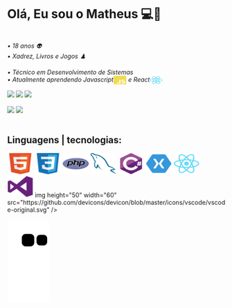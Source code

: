 <div align="">
  <h1> Olá, Eu sou o Matheus 💻👾 </h1>
</div>

  <div> <br>
     <em> • 18 anos 👽 </em> <br>
     <em> • Xadrez, Livros e Jogos ♟️ </em>
     <p><em> • Técnico em Desenvolvimento de Sistemas </em> <br>
     <em> • Atualmente aprendendo Javascript<img align="center" alt="Rafa-javascript" height="20" width="30" src="https://raw.githubusercontent.com/devicons/devicon/master/icons/javascript/javascript-plain.svg"> e React<img align="center" alt="Rafa-React" height="20" width="30" src="https://raw.githubusercontent.com/devicons/devicon/master/icons/react/react-original.svg"> </em></p> 
  </div>
  
<div align="" style="display: inline_block">
     <a href="mailto:matheusdeamorim20@gmail.com"><img src="https://img.shields.io/badge/Gmail-D14836?style=for-the-badge&logo=gmail&logoColor=white"/></a>
     <a href="https://www.instagram.com/m.athz/"><img src="https://img.shields.io/badge/Instagram-E4405F?style=for-the-badge&logo=instagram&logoColor=white"/></a>
     <a href="https://open.spotify.com/user/matheusamorimf?si=edf78970e28b4c25"><img src="https://img.shields.io/badge/Spotify-1ED760?&style=for-the-badge&logo=spotify&logoColor=white"/></a>
  <br><br>
</div>

<div align=""> 
  <img height="150em" src="https://github-readme-stats.vercel.app/api/top-langs/?username=maathzzz&layout=compact&langs_count=7&theme=midnight-purple"/>
  <img height="150em" src="https://github-readme-stats.vercel.app/api?username=maathzzz&layout=compact&langs_count=7&theme=midnight-purple&show_icons=true)"/> 
</div>

<div align="">
<br>
  <h2> Linguagens | tecnologias: </h2> 
</div>

<div align="" style="display: inline_block">

  <img height="50" width="60" src="https://github.com/devicons/devicon/blob/master/icons/html5/html5-original.svg" />
  <img height="50" width="60" src="https://github.com/devicons/devicon/blob/master/icons/css3/css3-original.svg" />
  <img height="50" width="60" src="https://github.com/devicons/devicon/blob/master/icons/php/php-original.svg" />
  <img height="50" width="60" src="https://github.com/devicons/devicon/blob/master/icons/mysql/mysql-original.svg" />
  <img height="50" width="60" src="https://github.com/devicons/devicon/blob/master/icons/csharp/csharp-original.svg" />
  <img height="50" width="60" src="https://github.com/devicons/devicon/blob/master/icons/xamarin/xamarin-original.svg" />
  <img height="50" width="60" src="https://github.com/devicons/devicon/blob/master/icons/react/react-original.svg" />
  <img height="50" width="60" src="https://github.com/devicons/devicon/blob/master/icons/visualstudio/visualstudio-plain.svg" />
  img height="50" width="60" src="https://github.com/devicons/devicon/blob/master/icons/vscode/vscode-original.svg" />
  
</div>


![Snake animation](https://github.com/maathzzz/maathzzz/blob/output/github-contribution-grid-snake.svg) 

##
